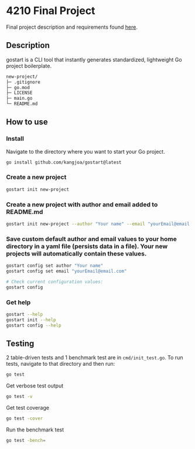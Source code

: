 # 4210 Final Project

Final project description and requirements found [here](https://github.com/Tech-at-DU/ACS-4210-Strongly-Typed-Languages?tab=readme-ov-file#%66%69%6E%61%6C%2D%70%72%6F%6A%65%63%74).

## Description

gostart is a CLI tool that instantly generates standardized, lightweight Go project boilerplate.

```zsh
new-project/
├─ .gitignore
├─ go.mod
├─ LICENSE
├─ main.go
└─ README.md
```

## How to use

### Install

Navigate to the directory where you want to start your Go project.

```zsh
go install github.com/kangjoa/gostart@latest
```

### Create a new project

```zsh
gostart init new-project
```

### Create a new project with author and email added to README.md

```zsh
gostart init new-project --author "Your name" --email "yourEmail@email.com"
```

### Save custom default author and email values to your home directory in a yaml file (persists data in a file). Your new projects will automatically contain these values.

```zsh
gostart config set author "Your name"
gostart config set email "yourEmail@email.com"

# Check current configuration values:
gostart config
```

### Get help

```zsh
gostart --help
gostart init --help
gostart config --help
```

## Testing

2 table-driven tests and 1 benchmark test are in `cmd/init_test.go`. To run tests, navigate to that directory and then run:

```zsh
go test
```

Get verbose test output

```zsh
go test -v
```

Get test coverage

```zsh
go test -cover
```

Run the benchmark test

```zsh
go test -bench=
```
